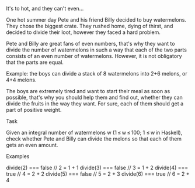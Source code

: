 It's to hot, and they can't even…

One hot summer day Pete and his friend Billy decided to buy watermelons. They chose the biggest crate. They rushed home, dying of thirst, and decided to divide their loot, however they faced a hard problem.

Pete and Billy are great fans of even numbers, that's why they want to divide the number of watermelons in such a way that each of the two parts consists of an even number of watermelons. However, it is not obligatory that the parts are equal.

Example: the boys can divide a stack of 8 watermelons into 2+6 melons, or 4+4 melons.

The boys are extremely tired and want to start their meal as soon as possible, that's why you should help them and find out, whether they can divide the fruits in the way they want. For sure, each of them should get a part of positive weight.

Task

Given an integral number of watermelons w (1 ≤ w ≤ 100; 1 ≤ w in Haskell), check whether Pete and Billy can divide the melons so that each of them gets an even amount.

Examples

divide(2) === false // 2 = 1 + 1
divide(3) === false // 3 = 1 + 2
divide(4) === true  // 4 = 2 + 2
divide(5) === false // 5 = 2 + 3
divide(6) === true  // 6 = 2 + 4